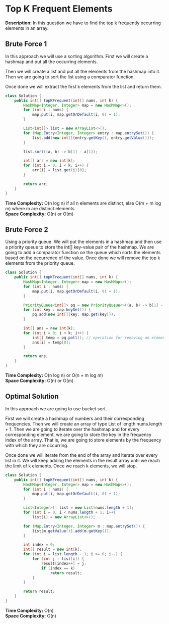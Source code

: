 # Top K Frequent Elements

**Description:** In this question we have to find the top k frequently occurring elements in an array.

## Brute Force 1

In this approach we will use a sorting algorithm. First we will create a hashmap and put all the occurring elements.

Then we will create a list and put all the elements from the hashmap into it. Then we are going to sort the list using a comparator function.

Once done we will extract the first k elements from the list and return them.

```java
class Solution {
    public int[] topKFrequent(int[] nums, int k) {
        HashMap<Integer, Integer> map = new HashMap<>();
        for (int i : nums) {
            map.put(i, map.getOrDefault(i, 0) + 1);
        }

        List<int[]> list = new ArrayList<>();
        for (Map.Entry<Integer, Integer> entry : map.entrySet()) {
            list.add(new int[]{entry.getKey(), entry.getValue()});
        }

        list.sort((a, b) -> b[1] - a[1]);

        int[] arr = new int[k];
        for (int i = 0; i < k; i++) {
            arr[i] = list.get(i)[0];
        }

        return arr;
    }
}
```

**Time Complexity:** O(n log n) if all n elements are distinct, else O(m + m log m) where m are distinct elements  
**Space Complexity:** O(n) or O(m)

## Brute Force 2

Using a priority queue. We will put the elements in a hashmap and then use a priority queue to store the int[] key-value pair of the hashmap. We are going to add a comparator function on the queue which sorts the elements based on the occurrence of the value. Once done we will remove the top k elements from the priority queue.

```java
class Solution {
    public int[] topKFrequent(int[] nums, int k) {
        HashMap<Integer, Integer> map = new HashMap<>();
        for (int i : nums) {
            map.put(i, map.getOrDefault(i, 0) + 1);
        }

        PriorityQueue<int[]> pq = new PriorityQueue<>((a, b) -> b[1] - a[1]);
        for (int key : map.keySet()) {
            pq.add(new int[]{key, map.get(key)});
        }

        int[] ans = new int[k];
        for (int i = 0; i < k; i++) {
            int[] temp = pq.poll(); // operation for removing an element from the top is log m
            ans[i] = temp[0];
        }

        return ans;
    }
}
```

**Time Complexity:** O(n log n) or O(n + m log m)  
**Space Complexity:** O(n) or O(m)

## Optimal Solution

In this approach we are going to use bucket sort.

First we will create a hashmap of numbers and their corresponding frequencies. Then we will create an array of type List of length nums.length + 1. Then we are going to iterate over the hashmap and for every corresponding element, we are going to store the key in the frequency index of the array. That is, we are going to store elements by the frequency with which they are occurring.

Once done we will iterate from the end of the array and iterate over every list in it. We will keep adding the elements in the result array until we reach the limit of k elements. Once we reach k elements, we will stop.

```java
class Solution {
    public int[] topKFrequent(int[] nums, int k) {
        HashMap<Integer, Integer> map = new HashMap<>();
        for (int i : nums) {
            map.put(i, map.getOrDefault(i, 0) + 1);
        }

        List<Integer>[] list = new List[nums.length + 1];
        for (int i = 0; i < nums.length + 1; i++) 
            list[i] = new ArrayList<>();

        for (Map.Entry<Integer, Integer> m : map.entrySet()) {
            list[m.getValue()].add(m.getKey());
        }

        int index = 0;
        int[] result = new int[k];
        for (int i = list.length - 1; i >= 0; i--) {
            for (int j : list[i]) {
                result[index++] = j;
                if (index == k) 
                    return result;
            }
        }

        return result;
    }
}
```

**Time Complexity:** O(n)  
**Space Complexity:** O(n)